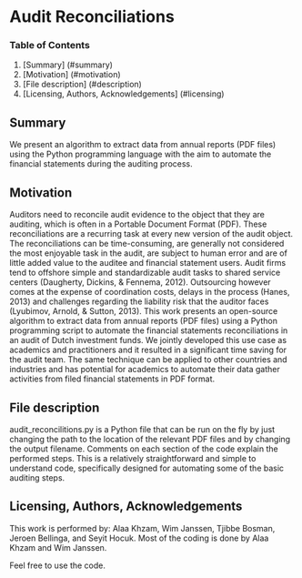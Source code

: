 # Audit Reconciliations

### Table of Contents
1. [Summary] (#summary)
2. [Motivation] (#motivation)
3. [File description] (#description)
4. [Licensing, Authors, Acknowledgements] (#licensing)

## Summary <a name="summary"></a>
We present an algorithm to extract data from annual reports (PDF files) using the Python programming language with the aim to automate the financial statements during the auditing process.

## Motivation <a name="motivation"></a>
Auditors need to reconcile audit evidence to the object that they are auditing, which is often in a Portable Document Format (PDF). These reconciliations are a recurring task at every new version of the audit object. The reconciliations can be time-consuming, are generally not considered the most enjoyable task in the audit, are subject to human error and are of little added value to the auditee and financial statement users. Audit firms tend to offshore simple and standardizable audit tasks to shared service centers (Daugherty, Dickins, & Fennema, 2012). Outsourcing however comes at the expense of coordination costs, delays in the process (Hanes, 2013) and challenges regarding the liability risk that the auditor faces (Lyubimov, Arnold, & Sutton, 2013). This work presents an open-source algorithm to extract data from annual reports (PDF files) using a Python programming script to automate the financial statements reconciliations in an audit of Dutch investment funds. We jointly developed this use case as academics and practitioners and it resulted in a significant time saving for the audit team. The same technique can be applied to other countries and industries and has potential for academics to automate their data gather activities from filed financial statements in PDF format.

## File description <a name="description"></a>
audit_reconcilitions.py is a Python file that can be run on the fly by just changing the path to the location of the relevant PDF files and by changing the output filename. Comments on each section of the code explain the performed steps. This is a relatively straightforward and simple to understand code, specifically designed for automating some of the basic auditing steps.

## Licensing, Authors, Acknowledgements <a name="licensing"></a>
This work is performed by:
Alaa Khzam, Wim Janssen, Tjibbe Bosman, Jeroen Bellinga, and Seyit Hocuk. 
Most of the coding is done by Alaa Khzam and Wim Janssen.

Feel free to use the code.
